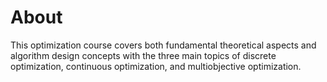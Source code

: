 # About
This optimization course covers both fundamental theoretical aspects and algorithm design concepts with the three main topics of discrete optimization, continuous optimization, and multiobjective optimization.
